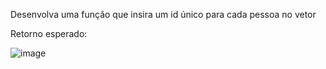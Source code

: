 Desenvolva uma função que insira um id único para cada pessoa no vetor 

Retorno esperado:

![image](https://user-images.githubusercontent.com/74575007/200193315-bfec4d45-d0d6-4aba-88b4-75727479c97d.png)
